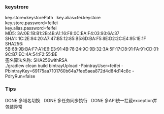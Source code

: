 ### keystrore
key.store=keystorePath  
key.alias=fei.keystore  
key.store.password=feifei  
key.alias.password=feifei  
MD5: 3A:0E:1B:B1:2B:4B:A1:16:F8:0C:EA:F4:03:93:6A:37  
SHA1: 1C:2E:94:20:A7:47:B5:12:85:B5:6D:BA:F5:8E:D2:2C:E4:95:1E:1F  
SHA256: 5B:68:9B:BA:F7:A1:E6:E3:91:4B:78:24:9C:9B:32:3A:5F:17:D8:91:FA:91:CD:01:9C:B7:EC:4A:54:F2:55:BE  
签名算法名称: SHA256withRSA  
./gradlew clean build bintrayUpload -PbintrayUser=feifei -PbintrayKey=69175aa7101760b64a7fee5aea872d4d84d14c8c -PdryRun=false  
### Tips
DONE 多域名切换  
DONE 多任务同步执行  
DONE 多API统一拦截exception并包装异常
